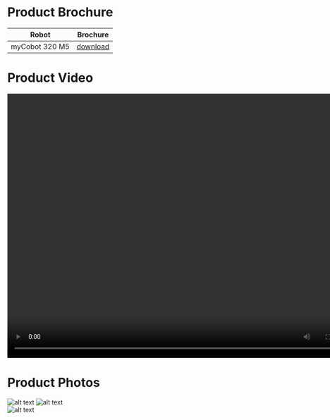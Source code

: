 # Product Brochure

|     Robot      |                                                                                                Brochure                                                                                                |
| :------------: | :----------------------------------------------------------------------------------------------------------------------------------------------------------------------------------------------------: |
| myCobot 320 M5 | [download](https://download-elephantrobotics.oss-cn-shenzhen.aliyuncs.com/Product_software/myCobot/%E4%BA%A7%E5%93%81%E7%94%BB%E5%86%8C/%E4%BA%A7%E5%93%81%E7%94%BB%E5%86%8Cmycobot320m5v20221013.pdf) |

# Product Video

<video src="../../resources/8-FilesDownload/0523-320-机械臂-英文.m4v" autoplay="true" controls="controls" width="800" height="600">
</video>
<br>

# Product Photos

![alt text](../../resources/8-FilesDownload/8G3A1093.jpg)
![alt text](../../resources/8-FilesDownload/8G3A1073.jpg)  
![alt text](../../resources/8-FilesDownload/8G3A1081.jpg)
